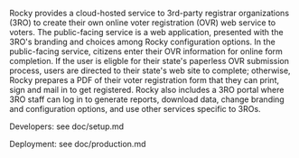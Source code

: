 Rocky provides a cloud-hosted service to 3rd-party registrar organizations (3RO) to create their own online voter registration (OVR) web service to voters. The public-facing service is a web application, presented with the 3RO's branding and choices among Rocky configuration options. In the public-facing service, citizens enter their OVR information for online form completion. If the user is eligble for their state's paperless OVR submission process, users are directed to their state's web site to complete; otherwise, Rocky prepares a PDF of their voter registration form that they can print, sign and mail in to get registered. Rocky also includes a 3RO portal where 3RO staff can log in to generate reports, download data, change branding and configuration options, and use other services specific to 3ROs.

Developers: see doc/setup.md

Deployment: see doc/production.md
